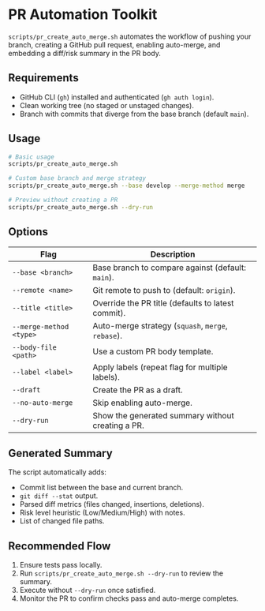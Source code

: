 # PR Automation Toolkit

`scripts/pr_create_auto_merge.sh` automates the workflow of pushing your branch,
creating a GitHub pull request, enabling auto-merge, and embedding a diff/risk
summary in the PR body.

## Requirements
- GitHub CLI (`gh`) installed and authenticated (`gh auth login`).
- Clean working tree (no staged or unstaged changes).
- Branch with commits that diverge from the base branch (default `main`).

## Usage
```bash
# Basic usage
scripts/pr_create_auto_merge.sh

# Custom base branch and merge strategy
scripts/pr_create_auto_merge.sh --base develop --merge-method merge

# Preview without creating a PR
scripts/pr_create_auto_merge.sh --dry-run
```

## Options
| Flag | Description |
|------|-------------|
| `--base <branch>` | Base branch to compare against (default: `main`). |
| `--remote <name>` | Git remote to push to (default: `origin`). |
| `--title <title>` | Override the PR title (defaults to latest commit). |
| `--merge-method <type>` | Auto-merge strategy (`squash`, `merge`, `rebase`). |
| `--body-file <path>` | Use a custom PR body template. |
| `--label <label>` | Apply labels (repeat flag for multiple labels). |
| `--draft` | Create the PR as a draft. |
| `--no-auto-merge` | Skip enabling auto-merge. |
| `--dry-run` | Show the generated summary without creating a PR. |

## Generated Summary
The script automatically adds:
- Commit list between the base and current branch.
- `git diff --stat` output.
- Parsed diff metrics (files changed, insertions, deletions).
- Risk level heuristic (Low/Medium/High) with notes.
- List of changed file paths.

## Recommended Flow
1. Ensure tests pass locally.
2. Run `scripts/pr_create_auto_merge.sh --dry-run` to review the summary.
3. Execute without `--dry-run` once satisfied.
4. Monitor the PR to confirm checks pass and auto-merge completes.
